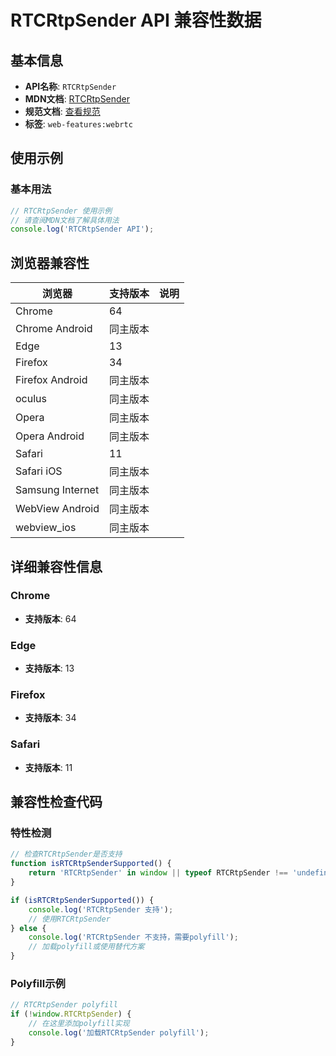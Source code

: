 # RTCRtpSender API 兼容性数据

## 基本信息

- **API名称**: `RTCRtpSender`
- **MDN文档**: [RTCRtpSender](https://developer.mozilla.org/docs/Web/API/RTCRtpSender)
- **规范文档**: [查看规范](https://w3c.github.io/webrtc-pc/#rtcrtpsender-interface)
- **标签**: `web-features:webrtc`

## 使用示例

### 基本用法

```javascript
// RTCRtpSender 使用示例
// 请查阅MDN文档了解具体用法
console.log('RTCRtpSender API');
```

## 浏览器兼容性

| 浏览器 | 支持版本 | 说明 |
|--------|----------|------|
| Chrome | 64 |  |
| Chrome Android | 同主版本 |  |
| Edge | 13 |  |
| Firefox | 34 |  |
| Firefox Android | 同主版本 |  |
| oculus | 同主版本 |  |
| Opera | 同主版本 |  |
| Opera Android | 同主版本 |  |
| Safari | 11 |  |
| Safari iOS | 同主版本 |  |
| Samsung Internet | 同主版本 |  |
| WebView Android | 同主版本 |  |
| webview_ios | 同主版本 |  |

## 详细兼容性信息

### Chrome

- **支持版本**: 64

### Edge

- **支持版本**: 13

### Firefox

- **支持版本**: 34

### Safari

- **支持版本**: 11

## 兼容性检查代码

### 特性检测

```javascript
// 检查RTCRtpSender是否支持
function isRTCRtpSenderSupported() {
    return 'RTCRtpSender' in window || typeof RTCRtpSender !== 'undefined';
}

if (isRTCRtpSenderSupported()) {
    console.log('RTCRtpSender 支持');
    // 使用RTCRtpSender
} else {
    console.log('RTCRtpSender 不支持，需要polyfill');
    // 加载polyfill或使用替代方案
}
```

### Polyfill示例

```javascript
// RTCRtpSender polyfill
if (!window.RTCRtpSender) {
    // 在这里添加polyfill实现
    console.log('加载RTCRtpSender polyfill');
}
```

